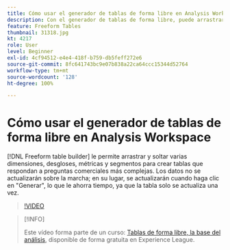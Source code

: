 ```yaml
---
title: Cómo usar el generador de tablas de forma libre en Analysis Workspace
description: Con el generador de tablas de forma libre, puede arrastrar y soltar varias dimensiones, desgloses, métricas y segmentos para crear tablas que respondan a preguntas comerciales más complejas. Los datos no se actualizarán sobre la marcha; en su lugar, se actualizarán cuando haga clic en "Generar", lo que le ahorra tiempo, ya que la tabla solo se actualiza una vez.
feature: Freeform Tables
thumbnail: 31318.jpg
kt: 4217
role: User
level: Beginner
exl-id: 4cf94512-e4e4-418f-b759-db5feff272e6
source-git-commit: 8fc641743bc9e07b838a22ca64ccc15344d52764
workflow-type: tm+mt
source-wordcount: '128'
ht-degree: 100%

---
```


# Cómo usar el generador de tablas de forma libre en Analysis Workspace

[!DNL Freeform table builder] le permite arrastrar y soltar varias dimensiones, desgloses, métricas y segmentos para crear tablas que respondan a preguntas comerciales más complejas. Los datos no se actualizarán sobre la marcha; en su lugar, se actualizarán cuando haga clic en &quot;Generar&quot;, lo que le ahorra tiempo, ya que la tabla solo se actualiza una vez.

>[!VIDEO](https://video.tv.adobe.com/v/31318/?quality=12&learn=on)

>[!INFO]
>
> Este vídeo forma parte de un curso: [Tablas de forma libre, la base del análisis](https://experienceleague.adobe.com/?recommended=Analytics-U-1-2020.3&amp;lang=es), disponible de forma gratuita en Experience League.
